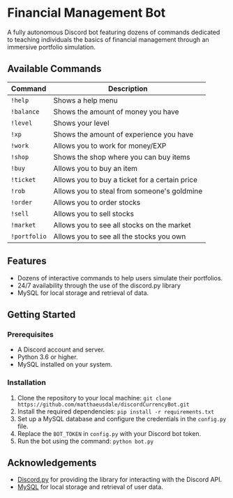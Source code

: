 # Financial Management Bot
A fully autonomous Discord bot featuring dozens of commands dedicated to teaching individuals the basics of financial management through an immersive portfolio simulation.

## Available Commands

| Command | Description |
| --- | --- |
| `!help` | Shows a help menu |
| `!balance` | Shows the amount of money you have |
| `!level` | Shows your level |
| `!xp` | Shows the amount of experience you have |
| `!work` | Allows you to work for money/EXP |
| `!shop` | Shows the shop where you can buy items |
| `!buy` | Allows you to buy an item |
| `!ticket` | Allows you to buy a ticket for a certain price |
| `!rob` | Allows you to steal from someone's goldmine |
| `!order` | Allows you to order stocks |
| `!sell` | Allows you to sell stocks |
| `!market` | Allows you to see all stocks on the market |
| `!portfolio` | Allows you to see all the stocks you own |

## Features
- Dozens of interactive commands to help users simulate their portfolios.
- 24/7 availability through the use of the discord.py library
- MySQL for local storage and retrieval of data.

## Getting Started

### Prerequisites
- A Discord account and server.
- Python 3.6 or higher.
- MySQL installed on your system.

### Installation
1. Clone the repository to your local machine: `git clone https://github.com/matthaeusdale/discordCurrencyBot.git`
2. Install the required dependencies: `pip install -r requirements.txt`
3. Set up a MySQL database and configure the credentials in the `config.py` file.
4. Replace the `BOT_TOKEN` in `config.py` with your Discord bot token.
5. Run the bot using the command: `python bot.py`

## Acknowledgements
- [Discord.py](https://github.com/Rapptz/discord.py) for providing the library for interacting with the Discord API.
- [MySQL](https://www.mysql.com/) for local storage and retrieval of user data.
